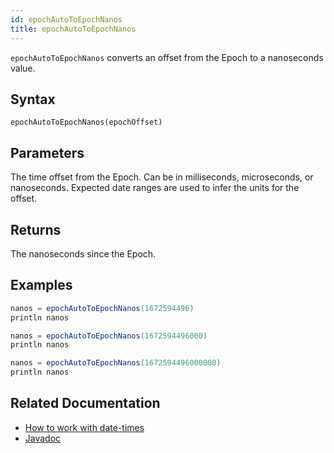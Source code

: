 ```yaml
---
id: epochAutoToEpochNanos
title: epochAutoToEpochNanos
---
```


`epochAutoToEpochNanos` converts an offset from the Epoch to a nanoseconds value.

## Syntax

```
epochAutoToEpochNanos(epochOffset)
```

## Parameters

<ParamTable>
<Param name="epochOffset" type="long">

The time offset from the Epoch. Can be in milliseconds, microseconds, or nanoseconds. Expected date ranges are used to infer the units for the offset.

</Param>
</ParamTable>

## Returns

The nanoseconds since the Epoch.

## Examples

```groovy order=null
nanos = epochAutoToEpochNanos(1672594496)
println nanos
```

```groovy order=null
nanos = epochAutoToEpochNanos(1672594496000)
println nanos
```

```groovy order=null
nanos = epochAutoToEpochNanos(1672594496000000)
println nanos
```

## Related Documentation

- [How to work with date-times](../../../how-to-guides/work-with-date-time.md)
- [Javadoc](https://deephaven.io/core/javadoc/io/deephaven/time/DateTimeUtils.html#epochAutoToEpochNanos)

